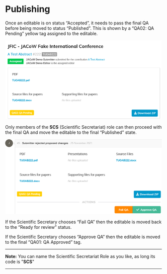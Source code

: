 # Publishing

Once an editable is on status “Accepted”, it needs to pass the final QA 
before being moved to status “Published”. This is shown by a “QA02: QA 
Pending” yellow tag assigned to the editable.

![](../img/eicqapending.png)

Only members of the **SCS** (Scientific Secretariat) role can then proceed with the final QA and move the editable to the final “Published” state.

![](../img/eicqa.png)

If the Scientific Secretary chooses “Fail QA” then the editable is moved back to the “Ready for review” status.

If the Scientific Secretary chooses “Approve QA” then the editable is moved to the final “QA01: QA Approved” tag.



---

**Note:** You can name the Scientific Secretariat Role as you like, as long its code is "**SCS**"

---

